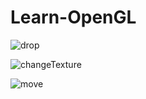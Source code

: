 # Learn-OpenGL

![drop](https://github.com/ZhuohaoHe/Learning-OpenGL-Notes/tree/main/assets/drop.gif)

![changeTexture](https://github.com/ZhuohaoHe/Learning-OpenGL-Notes/tree/main/assets/changeTexture.gif)

![move](https://github.com/ZhuohaoHe/Learning-OpenGL-Notes/tree/main/assets/move.gif)